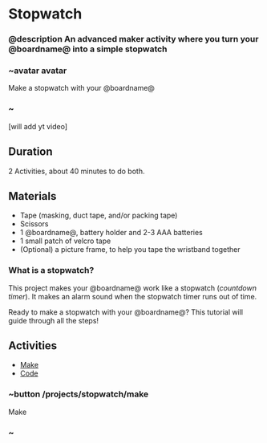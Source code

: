 # Stopwatch

### @description An advanced maker activity where you turn your @boardname@ into a simple stopwatch

### ~avatar avatar

Make a stopwatch with your @boardname@

### ~

[will add yt video]

## Duration

2 Activities, about 40 minutes to do both.

## Materials
* Tape (masking, duct tape, and/or packing tape)
* Scissors
* 1 @boardname@, battery holder and 2-3 AAA batteries
* 1 small patch of velcro tape
* (Optional) a picture frame, to help you tape the wristband together

### What is a stopwatch?

This project makes your @boardname@ work like a stopwatch (_countdown timer_). It makes an alarm sound when the
stopwatch timer runs out of time.

Ready to make a stopwatch with your @boardname@? This tutorial will guide through all the steps!

## Activities

* [Make](/projects/stopwatch/make)  
* [Code](/projects/stopwatch/code)  

### ~button /projects/stopwatch/make

Make

### ~
